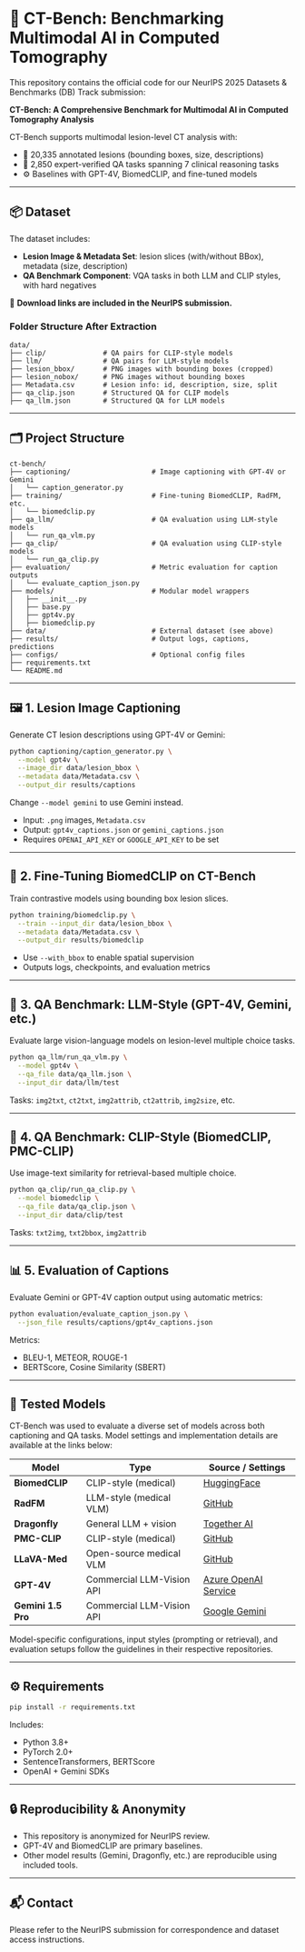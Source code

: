 # 🧠 CT-Bench: Benchmarking Multimodal AI in Computed Tomography

This repository contains the official code for our NeurIPS 2025 Datasets & Benchmarks (DB) Track submission:

**CT-Bench: A Comprehensive Benchmark for Multimodal AI in Computed Tomography Analysis**

CT-Bench supports multimodal lesion-level CT analysis with:
- 🧩 20,335 annotated lesions (bounding boxes, size, descriptions)
- 🧠 2,850 expert-verified QA tasks spanning 7 clinical reasoning tasks
- ⚙️ Baselines with GPT-4V, BiomedCLIP, and fine-tuned models

---

## 📦 Dataset

The dataset includes:
- **Lesion Image & Metadata Set**: lesion slices (with/without BBox), metadata (size, description)
- **QA Benchmark Component**: VQA tasks in both LLM and CLIP styles, with hard negatives

📝 **Download links are included in the NeurIPS submission.**

### Folder Structure After Extraction

```
data/
├── clip/              # QA pairs for CLIP-style models
├── llm/               # QA pairs for LLM-style models
├── lesion_bbox/       # PNG images with bounding boxes (cropped)
├── lesion_nobox/      # PNG images without bounding boxes
├── Metadata.csv       # Lesion info: id, description, size, split
├── qa_clip.json       # Structured QA for CLIP models
├── qa_llm.json        # Structured QA for LLM models
```

---

## 🗂️ Project Structure

```
ct-bench/
├── captioning/                    # Image captioning with GPT-4V or Gemini
│   └── caption_generator.py
├── training/                      # Fine-tuning BiomedCLIP, RadFM, etc.
│   └── biomedclip.py
├── qa_llm/                        # QA evaluation using LLM-style models
│   └── run_qa_vlm.py
├── qa_clip/                       # QA evaluation using CLIP-style models
│   └── run_qa_clip.py
├── evaluation/                    # Metric evaluation for caption outputs
│   └── evaluate_caption_json.py
├── models/                        # Modular model wrappers
│   ├── __init__.py
│   ├── base.py
│   ├── gpt4v.py
│   ├── biomedclip.py
├── data/                          # External dataset (see above)
├── results/                       # Output logs, captions, predictions
├── configs/                       # Optional config files
├── requirements.txt
└── README.md
```

---

## 🖼️ 1. Lesion Image Captioning

Generate CT lesion descriptions using GPT-4V or Gemini:

```bash
python captioning/caption_generator.py \
  --model gpt4v \
  --image_dir data/lesion_bbox \
  --metadata data/Metadata.csv \
  --output_dir results/captions
```

Change `--model gemini` to use Gemini instead.

- Input: `.png` images, `Metadata.csv`
- Output: `gpt4v_captions.json` or `gemini_captions.json`
- Requires `OPENAI_API_KEY` or `GOOGLE_API_KEY` to be set

---

## 🧪 2. Fine-Tuning BiomedCLIP on CT-Bench

Train contrastive models using bounding box lesion slices.

```bash
python training/biomedclip.py \
  --train --input_dir data/lesion_bbox \
  --metadata data/Metadata.csv \
  --output_dir results/biomedclip
```

- Use `--with_bbox` to enable spatial supervision
- Outputs logs, checkpoints, and evaluation metrics

---

## 🤖 3. QA Benchmark: LLM-Style (GPT-4V, Gemini, etc.)

Evaluate large vision-language models on lesion-level multiple choice tasks.

```bash
python qa_llm/run_qa_vlm.py \
  --model gpt4v \
  --qa_file data/qa_llm.json \
  --input_dir data/llm/test
```

Tasks: `img2txt`, `ct2txt`, `img2attrib`, `ct2attrib`, `img2size`, etc.

---

## 🎯 4. QA Benchmark: CLIP-Style (BiomedCLIP, PMC-CLIP)

Use image-text similarity for retrieval-based multiple choice.

```bash
python qa_clip/run_qa_clip.py \
  --model biomedclip \
  --qa_file data/qa_clip.json \
  --input_dir data/clip/test
```

Tasks: `txt2img`, `txt2bbox`, `img2attrib`

---

## 📊 5. Evaluation of Captions

Evaluate Gemini or GPT-4V caption output using automatic metrics:

```bash
python evaluation/evaluate_caption_json.py \
  --json_file results/captions/gpt4v_captions.json
```

Metrics:
- BLEU-1, METEOR, ROUGE-1
- BERTScore, Cosine Similarity (SBERT)

---

## 🧪 Tested Models

CT-Bench was used to evaluate a diverse set of models across both captioning and QA tasks. Model settings and implementation details are available at the links below:

| Model              | Type                   | Source / Settings |
|--------------------|------------------------|--------------------|
| **BiomedCLIP**       | CLIP-style (medical)     | [HuggingFace](https://huggingface.co/microsoft/BiomedCLIP-PubMedBERT_256-vit_base_patch16_224) |
| **RadFM**            | LLM-style (medical VLM)  | [GitHub](https://github.com/chaoyi-wu/RadFM/tree/main/src) |
| **Dragonfly**        | General LLM + vision     | [Together AI](https://www.together.ai/blog/dragonfly-v1) |
| **PMC-CLIP**         | CLIP-style (medical)     | [GitHub](https://github.com/WeixiongLin/PMC-CLIP/tree/b0b81e3629740b4af837338ab5afa46e5d03a18e) |
| **LLaVA-Med**        | Open-source medical VLM  | [GitHub](https://github.com/microsoft/LLaVA-Med) |
| **GPT-4V**           | Commercial LLM-Vision API| [Azure OpenAI Service](https://azure.microsoft.com/en-us/products/ai-services/openai-service) |
| **Gemini 1.5 Pro**   | Commercial LLM-Vision API| [Google Gemini](https://ai.google.dev/gemini-api) |

Model-specific configurations, input styles (prompting or retrieval), and evaluation setups follow the guidelines in their respective repositories.

---

## ⚙️ Requirements

```bash
pip install -r requirements.txt
```

Includes:
- Python 3.8+
- PyTorch 2.0+
- SentenceTransformers, BERTScore
- OpenAI + Gemini SDKs

---

## 🔒 Reproducibility & Anonymity

- This repository is anonymized for NeurIPS review.
- GPT-4V and BiomedCLIP are primary baselines.
- Other model results (Gemini, Dragonfly, etc.) are reproducible using included tools.

---

## 📬 Contact

Please refer to the NeurIPS submission for correspondence and dataset access instructions.
